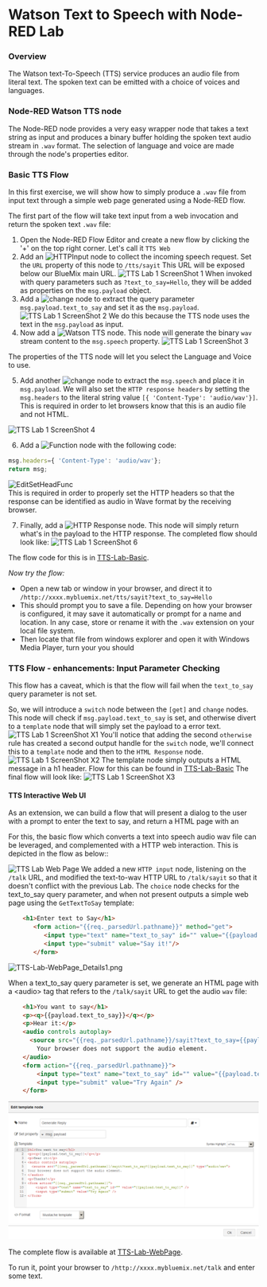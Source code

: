 # Watson Text to Speech with Node-RED Lab
### Overview
The Watson text-To-Speech (TTS) service produces an audio file from literal text.
The spoken text can be emitted with a choice of voices and languages.

### Node-RED Watson TTS node
The Node-RED node provides a very easy wrapper node that takes a text string as input and produces a binary buffer holding the spoken text audio stream in `.wav` format.
The selection of language and voice are made through  the node's properties editor.

### Basic TTS Flow
In this first exercise, we will show how to simply produce a `.wav` file from input text through a simple web page generated using a Node-RED flow.

The first part of the flow will take text input from a web invocation and return the spoken text `.wav` file:

1. Open the Node-RED Flow Editor and create a new flow by clicking the '+' on the top right corner. Let's call it `TTS Web` 
2. Add an ![`HTTPInput`](/introduction_to_node_red/images/node_red_httpinput.png) node to collect the incoming speech request. Set the `URL` property of this node to `/tts/sayit` This URL will be exposed below our BlueMix main URL.
![TTS Lab 1 ScreenShot 1](images/tts_lab_1_set_http_node.png)
When invoked with query parameters such as `?text_to_say=Hello`, they will be added as properties on the `msg.payload` object. 
3. Add a ![`change`](/introduction_to_node_red/images/node_red_change.png) node to extract the query parameter `msg.payload.text_to_say` and set it as the `msg.payload`.
![TTS Lab 1 ScreenShot 2](images/tts_lab_2_edit_change_node.png)
We do this because the TTS node uses the text in the `msg.payload` as input.
4. Now add a ![`Watson TTS`](images/node_red_watson_tts.png) node. This node will generate the binary `wav` stream content to the `msg.speech` property.
![TTS Lab 1 ScreenShot 3](images/tts_lab_3_edit_tts.png)

The properties of the TTS node will let you select the Language and Voice to use.

5. Add another ![`change`](/introduction_to_node_red/images/node_red_change.png) node to extract the `msg.speech` and place it in `msg.payload`. We will also set the `HTTP response headers` by setting the `msg.headers` to the literal string value `[{ 'Content-Type': 'audio/wav'}]`. This is required in order to let browsers know that this is an audio file and not HTML.

![TTS Lab 1 ScreenShot 4](images/tts_lab_4_edit_change.png)

6. Add a ![`Function`](/introduction_to_node_red/images/node_red_function.png) node with the following code:  
```javascript
msg.headers={ 'Content-Type': 'audio/wav'};
return msg;
```
![EditSetHeadFunc](images/tts_lab_5_edit_set_header_func.png)  
This is required in order to properly set the HTTP headers so that the response can be identified as audio in Wave format by the receiving browser.

7. Finally, add a  ![`HTTP Response`](/introduction_to_node_red/images/node_red_httpresponse.png) node. This node will simply return what's in the payload to the HTTP response.
The completed flow should look like:
![TTS Lab 1 ScreenShot 6](images/tts_lab_6_completed_simple_flow.png)

The flow code for this is in [TTS-Lab-Basic](tts_lab_basic.json).

_Now try the flow:_

* Open a new tab or window in your browser, and direct it to `/http://xxxx.mybluemix.net/tts/sayit?text_to_say=Hello`
* This should prompt you to save a file.
Depending on how your browser is configured, it may save it automatically or prompt for a name and location. In any case, store or rename it with the `.wav` extension on your local file system. 
* Then locate that file from windows explorer and open it with Windows Media Player, turn your you should

### TTS Flow - enhancements: Input Parameter Checking
This flow has a caveat, which is that the flow will fail when the `text_to_say` query parameter is not set.

So, we will introduce a `switch` node between the `[get]` and `change` nodes. This node will check if `msg.payload.text_to_say` is set, and otherwise divert to a `template` node that will simply set the payload to a error text.
![TTS Lab 1 ScreenShot X1](images/tts_lab_x1.png)
You'll notice that adding the second `otherwise` rule has created a second output handle for the `switch` node, we'll connect this to a `template` node and then to the `HTML Response` node.
![TTS Lab 1 ScreenShot X2](images/tts_lab_x2.png)
The template node simply outputs a HTML message in a h1 header.
Flow for this can be found in [TTS-Lab-Basic](tts_lab_with_param_check.json)
The final flow will look like:
![TTS Lab 1 ScreenShot X3](images/tts_lab_x3.png)

#### TTS Interactive Web UI
As an extension, we can build a flow that will present a dialog to the user with a prompt to enter the text to say, and return a HTML page with an <audio> tag which will play the generated audio.

For this, the basic flow which converts a text into speech audio wav file can be leveraged, and complemented with a HTTP web interaction. This is depicted in the flow as below::
>
![TTS Lab Web Page](images/tts_lab_web_page.png)
We added a new `HTTP input` node, listening on the `/talk` URL, and modified the text-to-wav HTTP URL to `/talk/sayit` so that it doesn't conflict with the previous Lab. The `choice` node checks for the text_to_say query parameter, and when not present outputs a simple web page using the `GetTextToSay` template:
```HTML
    <h1>Enter text to Say</h1>
       <form action="{{req._parsedUrl.pathname}}" method="get">
          <input type="text" name="text_to_say" id="" value="{{payload.text_to_say}}" />
          <input type="submit" value="Say it!"/>
       </form>
```
![TTS-Lab-WebPage_Details1.png](images/tts_lab_web_page_details1.png)

When a text_to_say query parameter is set, we generate an HTML page with a \<audio> tag that refers to the `/talk/sayit` URL to get the audio `wav` file:
```HTML
    <h1>You want to say</h1>
    <p><q>{{payload.text_to_say}}</q></p>
    <p>Hear it:</p>
    <audio controls autoplay>
      <source src="{{req._parsedUrl.pathname}}/sayit?text_to_say={{payload.text_to_say}}" type="audio/wav">
        Your browser does not support the audio element.
    </audio>
    <form action="{{req._parsedUrl.pathname}}">
        <input type="text" name="text_to_say" id="" value="{{payload.text_to_say}}" />
        <input type="submit" value="Try Again" />
    </form>
```
![TTS-Lab-WebPage_Details2.png](images/tts_lab_web_page_details2_V2.png)

The complete flow is available at [TTS-Lab-WebPage](tts_lab_webpage.json).

To run it, point your browser to  `/http://xxxx.mybluemix.net/talk` and enter some text.
